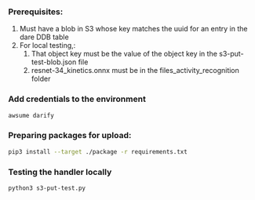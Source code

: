 ### Prerequisites:
1. Must have a blob in S3 whose key matches the uuid for an entry in the dare DDB table
2. For local testing,:
   1. That object key must be the value of the object key in the s3-put-test-blob.json file
   2. resnet-34_kinetics.onnx must be in the files_activity_recognition folder

### Add credentials to the environment
```bash
awsume darify
```

### Preparing packages for upload:
```bash
pip3 install --target ./package -r requirements.txt
```

### Testing the handler locally
```bash
python3 s3-put-test.py
```